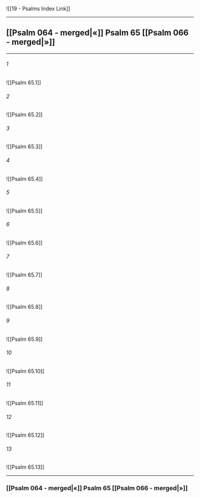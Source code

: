 ![[19 - Psalms Index Link]]

---
##  [[Psalm 064 - merged|«]] Psalm 65 [[Psalm 066 - merged|»]]

---

###### 1
![[Psalm 65.1]] 

###### 2
![[Psalm 65.2]] 

###### 3
![[Psalm 65.3]] 

###### 4
![[Psalm 65.4]]

###### 5 
![[Psalm 65.5]] 

###### 6
![[Psalm 65.6]] 

###### 7
![[Psalm 65.7]] 

###### 8
![[Psalm 65.8]] 

###### 9
![[Psalm 65.9]] 

###### 10
![[Psalm 65.10]] 

###### 11
![[Psalm 65.11]] 

###### 12
![[Psalm 65.12]]

###### 13
![[Psalm 65.13]] 


---
###  [[Psalm 064 - merged|«]] Psalm 65 [[Psalm 066 - merged|»]]